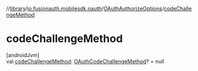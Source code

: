//[library](../../../index.md)/[io.fusionauth.mobilesdk.oauth](../index.md)/[OAuthAuthorizeOptions](index.md)/[codeChallengeMethod](code-challenge-method.md)

# codeChallengeMethod

[androidJvm]\
val [codeChallengeMethod](code-challenge-method.md): [OAuthCodeChallengeMethod](../-o-auth-code-challenge-method/index.md)? = null
